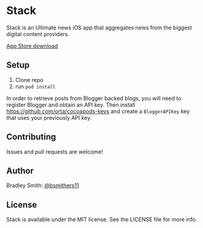 # Stack #

Stack is an Ultimate news iOS app that aggregates news from the biggest digital content providers.

[App Store download](https://itunes.apple.com/us/app/stack./id1076823318?ls=1&mt=8)

## Setup

1. Clone repo
2. run `pod install`
 
In order to retrieve posts from Blogger backed blogs, you will need to register Blogger and obtain an API key. Then install https://github.com/orta/cocoapods-keys and create a `BloggerAPIKey` key that uses your previously API key.

## Contributing

Issues and pull requests are welcome!

## Author

Bradley Smith: [@bsmithers11](https://twitter.com/bsmithers11)

## License

Stack is available under the MIT license. See the LICENSE file for more info.
